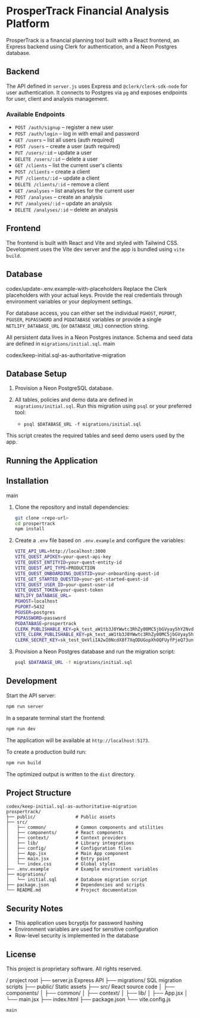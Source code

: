 # ProsperTrack Financial Analysis Platform

ProsperTrack is a financial planning tool built with a React frontend, an Express backend using Clerk for authentication, and a Neon Postgres database.

## Backend

The API defined in `server.js` uses Express and `@clerk/clerk-sdk-node` for user authentication. It connects to Postgres via `pg` and exposes endpoints for user, client and analysis management.

### Available Endpoints

- `POST /auth/signup` – register a new user
- `POST /auth/login` – log in with email and password
- `GET /users` – list all users (auth required)
- `POST /users` – create a user (auth required)
- `PUT /users/:id` – update a user
- `DELETE /users/:id` – delete a user
- `GET /clients` – list the current user's clients
- `POST /clients` – create a client
- `PUT /clients/:id` – update a client
- `DELETE /clients/:id` – remove a client
- `GET /analyses` – list analyses for the current user
- `POST /analyses` – create an analysis
- `PUT /analyses/:id` – update an analysis
- `DELETE /analyses/:id` – delete an analysis

## Frontend

The frontend is built with React and Vite and styled with Tailwind CSS. Development uses the Vite dev server and the app is bundled using `vite build`.

## Database

codex/update-.env.example-with-placeholders
Replace the Clerk placeholders with your actual keys. Provide the real
credentials through environment variables or your deployment settings.

For database access, you can either set the individual `PGHOST`, `PGPORT`,
`PGUSER`, `PGPASSWORD` and `PGDATABASE` variables or provide a single
`NETLIFY_DATABASE_URL` (or `DATABASE_URL`) connection string.

All persistent data lives in a Neon Postgres instance. Schema and seed data are defined in `migrations/initial.sql`.
main

codex/keep-initial.sql-as-authoritative-migration
## Database Setup

1. Provision a Neon PostgreSQL database.

2. All tables, policies and demo data are defined in `migrations/initial.sql`. Run this migration using `psql` or your preferred tool:
   - `psql $DATABASE_URL -f migrations/initial.sql`

This script creates the required tables and seed demo users used by the app.

## Running the Application

## Installation
main

1. Clone the repository and install dependencies:
   ```bash
   git clone <repo-url>
   cd prospertrack
   npm install
   ```
2. Create a `.env` file based on `.env.example` and configure the variables:
   ```bash
   VITE_API_URL=http://localhost:3000
   VITE_QUEST_APIKEY=your-quest-api-key
   VITE_QUEST_ENTITYID=your-quest-entity-id
   VITE_QUEST_API_TYPE=PRODUCTION
   VITE_QUEST_ONBOARDING_QUESTID=your-onboarding-quest-id
   VITE_GET_STARTED_QUESTID=your-get-started-quest-id
   VITE_QUEST_USER_ID=your-quest-user-id
   VITE_QUEST_TOKEN=your-quest-token
   NETLIFY_DATABASE_URL=
   PGHOST=localhost
   PGPORT=5432
   PGUSER=postgres
   PGPASSWORD=password
   PGDATABASE=prospertrack
   CLERK_PUBLISHABLE_KEY=pk_test_aW1tb3J0YWwtc3RhZy00MC5jbGVyay5hY2NvdW50cy5kZXYk
   VITE_CLERK_PUBLISHABLE_KEY=pk_test_aW1tb3J0YWwtc3RhZy00MC5jbGVyay5hY2NvdW50cy5kZXYk
   CLERK_SECRET_KEY=sk_test_UeVliIA2wI0NcdX8f7XqODUGopXhOQFUyfPjeQ73un
   ```
3. Provision a Neon Postgres database and run the migration script:
   ```bash
   psql $DATABASE_URL -f migrations/initial.sql
   ```

## Development

Start the API server:
```bash
npm run server
```
In a separate terminal start the frontend:
```bash
npm run dev
```

The application will be available at `http://localhost:5173`.

To create a production build run:
```bash
npm run build
```
The optimized output is written to the `dist` directory.

## Project Structure

```
codex/keep-initial.sql-as-authoritative-migration
prospertrack/
├── public/               # Public assets
├── src/
│   ├── common/           # Common components and utilities
│   ├── components/       # React components
│   ├── context/          # Context providers
│   ├── lib/              # Library integrations
│   ├── config/           # Configuration files
│   ├── App.jsx           # Main App component
│   ├── main.jsx          # Entry point
│   └── index.css         # Global styles
├── .env.example          # Example environment variables
├── migrations/
│   └── initial.sql       # Database migration script
├── package.json          # Dependencies and scripts
└── README.md             # Project documentation
```

## Security Notes

- This application uses bcryptjs for password hashing
- Environment variables are used for sensitive configuration
- Row-level security is implemented in the database

## License
This project is proprietary software. All rights reserved.

/               project root
├── server.js            Express API
├── migrations/          SQL migration scripts
├── public/              Static assets
├── src/                 React source code
│   ├── components/
│   ├── common/
│   ├── context/
│   ├── lib/
│   ├── App.jsx
│   └── main.jsx
├── index.html
├── package.json
└── vite.config.js
```
main
